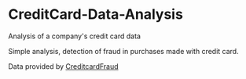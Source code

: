 # CreditCard-Data-Analysis
Analysis of a company's credit card data

Simple analysis, detection of fraud in purchases made with credit card.

Data provided by [CreditcardFraud](https://www.kaggle.com/mlg-ulb/creditcardfraud)
